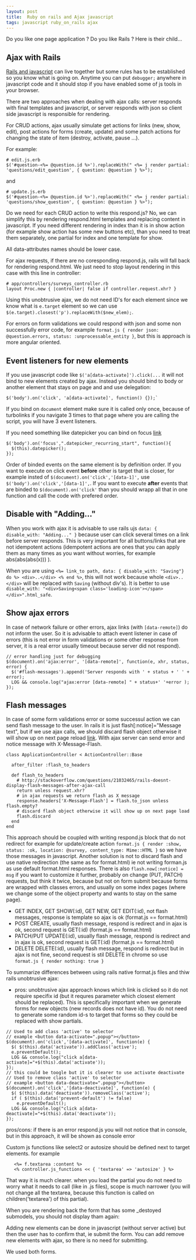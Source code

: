 ```yaml
---
layout: post
title:  Ruby on rails and Ajax javascript
tags: javascript ruby_on_rails ajax
---
```


Do you like one page application ? Do you like Rails ? Here is their child...

Ajax with Rails
---

[Rails and javascript](http://edgeguides.rubyonrails.org/working_with_javascript_in_rails.html) can live together but some rules has to be established so you know what is going on. Anytime you can put `debugger;` anywhere in javascript code and it should stop if you have enabled some of js tools in your browser.

There are two approaches when dealing with ajax calls: server responds with final templates and javascript, or server responds with json so client side javascript is responsible for rendering.

For CRUD actions, ajax usually simulate get actions for links (new, show, edit), post actions for forms (create, update) and some patch actions for changing the state of item (destroy, activate, pause ...).

For example:

    # edit.js.erb
    $('#question-<%= @question.id %>').replaceWith(" <%= j render partial: 'questions/edit_question', { question: @question } %>");

and

    # update.js.erb
    $('#question-<%= @question.id %>').replaceWith(" <%= j render partial: 'questions/show_question', { question: @question } %>");
    

Do we need for each CRUD action to write this respond.js? No, we can simplify this by rendering respond.html templates and replacing content in javascript. If you need different rendering in index than it is in show action (for example show action has some new buttons etc), than you need to treat them separately, one partial for index and one template for show.

All data-attributes names should be lower case.

For ajax requests, if there are no coresponding respond.js, rails will fall back for rendering respond.html. We just need to stop layout rendering in this case with this line in controller:

    # app/controllers/surveys_controller.rb
    layout Proc.new { |controller| false if controller.request.xhr? }


Using this unobtrusive ajax, we do not need ID's for each element since we know what is `e.target` element so we can use `$(e.target).closest('p').replaceWith($new_elem);`.

For errors on form validations we could respond with json and some non successfully error code, for example `format.js { render json: @question.errors, status: :unprocessable_entity }`, but this is approach is more angular oriented.

Event listeners for new elements
---

If you use javascript code like `$('a[data-activate]').click(...` it will not bind to new elements created by ajax. Instead you should bind to body or another element that stays on page and and use delegation:

    $('body').on('click', 'a[data-activate]', function() {});` 
    
If you  bind on `document` element make sure it is called only once, because of turbolinks if you navigate 3 times to that page where you are calling the script, you will have 3 event listeners.

If you need something like datepicker you can bind on focus [link](http://stackoverflow.com/questions/10433154/putting-datepicker-on-dynamically-created-elements-jquery-jqueryui)

    $('body').on('focus',".datepicker_recurring_start", function(){
      $(this).datepicker();
    });


Order of binded events on the same element is by definition order. If you want to execute on click event **before** other is target that is closer, for example insted of `$(document).on('click','[data-1]',` use `$('body').on('click','[data-1]',`. If you want to execute **after** events that are binded to `$(document).on('click'` than you should wrapp all that in one function and call the code with prefered order.

Disable with "Adding..." 
----

When you work with ajax it is advisable to use rails ujs `data: { disable_with: "Adding..." }` because user can click several times on a link before server responds. This is very important for all buttons/links that are not idempotent actions (idempotent actions are ones that you can apply them as many times as you want without worries, for example abs(abs(abs(x))) ).

When you are using `<%= link_to path, data: { disable_with: "Saving"} do %> <div>..</div> <% end %>`, this will not work because whole `<div>..</div>` will be replaced with `Saving` (without div's). It is better to use `disable_with: "<div>Saving<span class='loading-icon'></span></div>".html_safe`.

Show ajax errors
---

In case of network failure or other errors, ajax links (with `[data-remote]`) do not inform the user. So it is advisable to attach event listener in case of errors (this is not error in form validations or some other response from server, it is a real error usually timeout because server did not respond).

    // error handling just for debugging
    $(document).on('ajax:error', '[data-remote]', function(e, xhr, status, error) {
      $('#flash-messages').append('Server responds with ' + status + ' ' + error);
      LOG && console.log("ajax:error [data-remote] " + status+' '+error );
    });
      


Flash messages
---

In case of some form validations error or some successul action we can send flash message to the user. In rails it is just flash[:notice]="Message text", but if we use ajax calls, we should discard flash object otherwise it will show up on next page reload [link](http://stackoverflow.com/questions/21032465/rails-doesnt-display-flash-messages-after-ajax-call). With ajax server can send error and notice message with X-Message-Flash.

    class ApplicationController < ActionController::Base
      
      after_filter :flash_to_headers                                       
      
      def flash_to_headers                                                 
        # http://stackoverflow.com/questions/21032465/rails-doesnt-display-flash-messages-after-ajax-call
        return unless request.xhr?
        # in ajax requests we return flash as X message                    
        response.headers['X-Message-Flash'] = flash.to_json unless flash.empty? 
        # discard flash object otherwise it will show up on next page load 
        flash.discard 
      end                                                                  
    end 

This approach should be coupled with writing respond.js block that do not redirect for example for update/create action `format.js { render :show, status: :ok, location: @survey, content_type: Mime::HTML }` so we have those messages in javascript. Another solution is not to discard flash and use native redirection (the same as for format.html) ie not writing forman.js as use default format.html responses. There is also `flash.now[:notice] = msg` if you want to customize it further, probably on change (PUT, PATCH) requests, but think it twice, because but not on form submit because forms are wrapped with classes errors, and usually on some index pages (where we change some of the object property and wants to stay on the same page).

* GET INDEX, GET SHOW(:id), GET NEW, GET EDIT(:id), not flash messages, response is template so ajax is ok (format.js == format.html)
* POST CREATE, usually flash message, respond is redirect and in ajax is ok, second request is GET(:id) (format.js == format.html)
* PATCH/PUT UPDATE(:id), usually flash message, respond is redirect and in ajax is ok, second request is GET(:id) (format.js == format.html)
* DELETE DELETE(:id), usually flash message, respond is redirect but in ajax is not fine, second request is stil DELETE in chrome so use `format.js { render nothing: true }` 


To summarize differences between using rails native format.js files and thiw rails unobtrusive ajax:
* pros: unobtrusive ajax approach knows which link is clicked so it do not require specifix id (but it requres parameter which closest element should be replaced). This is specifically important when we generate forms for new objects (new records does not have id). You do not need to generate some random id-s to target that forms so they could be replaced with show partials.


~~~
// Used to add class 'active' to selector
// example <button data-activate=".popup"></button>
$(document).on('click','[data-activate]', function(e) {
  $( $(this).data('activate')).addClass('active');
  e.preventDefault();
  LOG && console.log("click a[data-activate]="+$(this).data('activate'));
});
// this could be toogle but it is clearer to use activate deactivate
// Used to remove class 'active' to selector
// example <button data-deactivate=".popup"></button>
$(document).on('click','[data-deactivate]', function(e) {
  $( $(this).data('deactivate')).removeClass('active');
  if ( $(this).data('prevent-default') != false)
    e.preventDefault();
  LOG && console.log("click a[data-deactivate]="+$(this).data('deactivate'));
});
~~~


pros/cons: if there is an error respond.js you will not notice that in console, but in this approach, it will be shown as console error 

Custom js functions like select2 or autosize should be defined next to target elements. for example

~~~
   <%= f.textarea :content %>
   <% controller.js_functions << { 'textarea' => 'autosize' } %>
~~~

That way it is much clearer. when you load the partial you do not need to worry what it needs to call (like in .js files), scope is much narrower (you will not change all the textarea, because this function is called on children('textarea') of this partial).

When you are rendering back the form that has some _destoyed submodels, you should not display tham again:


Adding new elements can be done in javascript (without server active) but then the user has to confirm that, ie submit the form.
You can add remove new elements with ajax, so there is no need for submitting.

We used both forms.

